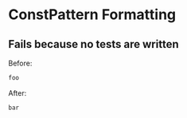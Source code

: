 <!-- gen:mayoverwrite -->
# ConstPattern Formatting

## Fails because no tests are written

Before:
```ruby
foo
```

After:
```ruby
bar
```
